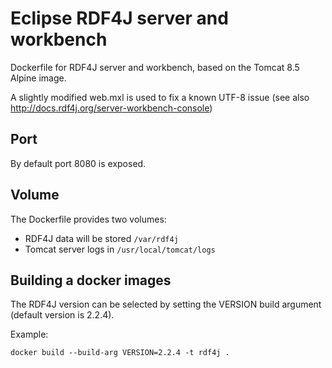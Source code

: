 # Eclipse RDF4J server and workbench

Dockerfile for RDF4J server and workbench, based on the Tomcat 8.5 Alpine image.

A slightly modified web.mxl is used to fix a known UTF-8 issue (see also http://docs.rdf4j.org/server-workbench-console)

## Port

By default port 8080 is exposed.

## Volume

The Dockerfile provides two volumes:
 
  * RDF4J data will be stored `/var/rdf4j`
  * Tomcat server logs in `/usr/local/tomcat/logs`

## Building a docker images

The RDF4J version can be selected by setting the VERSION build argument
(default version is 2.2.4).

Example:
```
docker build --build-arg VERSION=2.2.4 -t rdf4j .
```

